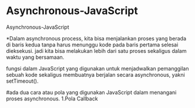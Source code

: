 # Asynchronous-JavaScript
Asynchronous-JavaScript

<!--  -->

*Dalam asynchronous process, kita bisa menjalankan proses yang berada di baris kedua tanpa harus menunggu kode pada baris pertama selesai dieksekusi.
jadi  kita bisa melakukan lebih dari satu proses sekaligus dalam waktu yang bersamaan.

<!-- event = kejadian,ketika -->

 fungsi dalam JavaScript yang digunakan untuk menjadwalkan pemanggilan sebuah kode sekaligus membuatnya berjalan secara asynchronous, yakni setTimeout().



#ada dua cara atau pola yang digunakan JavaScript dalam menangani proses asynchronous.
1.Pola Callback

